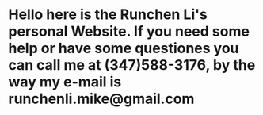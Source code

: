 <h1>Hello here is the Runchen Li's personal Website. If you need some help or have some questiones you can call me at (347)588-3176, by the way my e-mail is runchenli.mike@gmail.com</h1>
